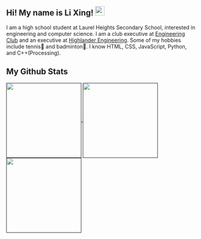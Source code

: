 ## Hi! My name is Li Xing! <img src="https://github.com/lixingyin/lixingyin/assets/114456809/5725c31a-df62-4e4b-bec4-bdefa7d00ce7" width="25" height="25">

I am a high school student at Laurel Heights Secondary School, interested in engineering and computer science. I am a club executive at [Engineering Club](https://www.instagram.com/lhssengineering/) and an executive at [Highlander Engineering](https://www.highlanderengineering.ca/). Some of my hobbies include tennis🎾 and badminton🏸. I know HTML, CSS, JavaScript, Python, and C++(Processing).

## My Github Stats

<a href="">
  <img height=200 align="center" src="https://github-readme-stats.vercel.app/api?username=lixingyin&show_icons=true&theme=dark#gh-dark-mode-only" />
</a>
<a href="">
  <img height=200 align="center" src="https://github-readme-stats.vercel.app/api?username=lixingyin&show_icons=true&theme=default#gh-light-mode-only" />
</a>
<a href="">
  <img height=200 align="center" src="https://github-readme-stats.vercel.app/api/top-langs/?username=anuraghazra&layout=compact" />
</a>
